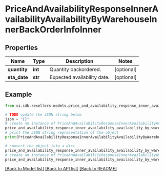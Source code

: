 # PriceAndAvailabilityResponseInnerAvailabilityAvailabilityByWarehouseInnerBackOrderInfoInner


## Properties

Name | Type | Description | Notes
------------ | ------------- | ------------- | -------------
**quantity** | **int** | Quantity backordered. | [optional] 
**eta_date** | **str** | Expected availability date. | [optional] 

## Example

```python
from xi.sdk.resellers.models.price_and_availability_response_inner_availability_availability_by_warehouse_inner_back_order_info_inner import PriceAndAvailabilityResponseInnerAvailabilityAvailabilityByWarehouseInnerBackOrderInfoInner

# TODO update the JSON string below
json = "{}"
# create an instance of PriceAndAvailabilityResponseInnerAvailabilityAvailabilityByWarehouseInnerBackOrderInfoInner from a JSON string
price_and_availability_response_inner_availability_availability_by_warehouse_inner_back_order_info_inner_instance = PriceAndAvailabilityResponseInnerAvailabilityAvailabilityByWarehouseInnerBackOrderInfoInner.from_json(json)
# print the JSON string representation of the object
print(PriceAndAvailabilityResponseInnerAvailabilityAvailabilityByWarehouseInnerBackOrderInfoInner.to_json())

# convert the object into a dict
price_and_availability_response_inner_availability_availability_by_warehouse_inner_back_order_info_inner_dict = price_and_availability_response_inner_availability_availability_by_warehouse_inner_back_order_info_inner_instance.to_dict()
# create an instance of PriceAndAvailabilityResponseInnerAvailabilityAvailabilityByWarehouseInnerBackOrderInfoInner from a dict
price_and_availability_response_inner_availability_availability_by_warehouse_inner_back_order_info_inner_form_dict = price_and_availability_response_inner_availability_availability_by_warehouse_inner_back_order_info_inner.from_dict(price_and_availability_response_inner_availability_availability_by_warehouse_inner_back_order_info_inner_dict)
```
[[Back to Model list]](../README.md#documentation-for-models) [[Back to API list]](../README.md#documentation-for-api-endpoints) [[Back to README]](../README.md)


